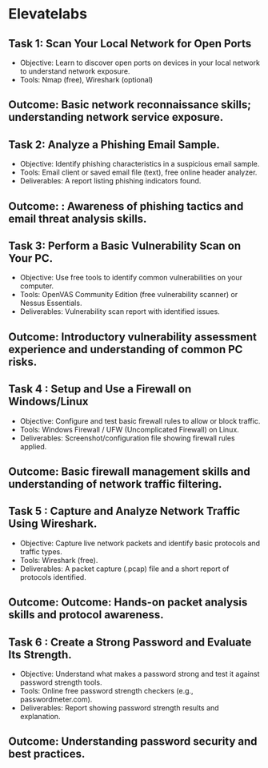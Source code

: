 # Elevatelabs

## Task 1: Scan Your Local Network for Open Ports

* Objective: Learn to discover open ports on devices in your local network to understand network exposure.
* Tools: Nmap (free), Wireshark (optional)

## Outcome: Basic network reconnaissance skills; understanding network service exposure.

## Task 2: Analyze a Phishing Email Sample.

* Objective: Identify phishing characteristics in a suspicious email sample.
* Tools: Email client or saved email file (text), free online header analyzer.
* Deliverables: A report listing phishing indicators found.

## Outcome: : Awareness of phishing tactics and email threat analysis skills.

## Task 3: Perform a Basic Vulnerability Scan on Your PC.

* Objective: Use free tools to identify common vulnerabilities on your computer.
* Tools: OpenVAS Community Edition (free vulnerability scanner) or Nessus Essentials.
* Deliverables: Vulnerability scan report with identified issues.

## Outcome: Introductory vulnerability assessment experience and understanding of common PC risks.

## Task 4 : Setup and Use a Firewall on Windows/Linux

* Objective: Configure and test basic firewall rules to allow or block traffic.
* Tools: Windows Firewall / UFW (Uncomplicated Firewall) on Linux.
* Deliverables: Screenshot/configuration file showing firewall rules applied.

## Outcome: Basic firewall management skills and understanding of network traffic filtering.

## Task 5 : Capture and Analyze Network Traffic Using Wireshark.
* Objective: Capture live network packets and identify basic protocols and traffic types.
* Tools: Wireshark (free).
* Deliverables: A packet capture (.pcap) file and a short report of protocols identified.

## Outcome: Outcome: Hands-on packet analysis skills and protocol awareness.

## Task 6 : Create a Strong Password and Evaluate Its Strength.
* Objective: Understand what makes a password strong and test it against password strength tools.
* Tools: Online free password strength checkers (e.g., passwordmeter.com).
* Deliverables: Report showing password strength results and explanation.

## Outcome: Understanding password security and best practices.
